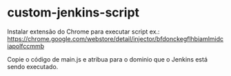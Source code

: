# custom-jenkins-script

Instalar extensão do Chrome para executar script 
ex.: https://chrome.google.com/webstore/detail/injector/bfdonckegflhbiamlmidciapolfccmmb

Copie o código de main.js e atribua para o dominio que o Jenkins está sendo executado.

